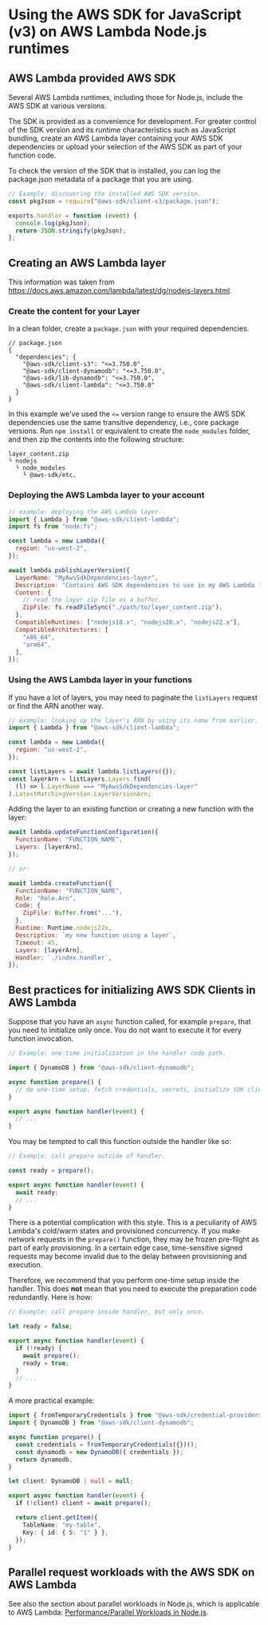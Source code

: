# Using the AWS SDK for JavaScript (v3) on AWS Lambda Node.js runtimes

## AWS Lambda provided AWS SDK

Several AWS Lambda runtimes, including those for Node.js, include the AWS SDK at various versions.

The SDK is provided as a convenience for development. For greater control of the SDK version and its runtime characteristics such as
JavaScript bundling, create an AWS Lambda layer containing your AWS SDK dependencies or
upload your selection of the AWS SDK as part of your function code.

To check the version of the SDK that is installed, you can log the package.json metadata of a package that you are using.

```js
// Example: discovering the installed AWS SDK version.
const pkgJson = require("@aws-sdk/client-s3/package.json");

exports.handler = function (event) {
  console.log(pkgJson);
  return JSON.stringify(pkgJson);
};
```

## Creating an AWS Lambda layer

This information was taken from https://docs.aws.amazon.com/lambda/latest/dg/nodejs-layers.html.

### Create the content for your Layer

In a clean folder, create a `package.json` with your required dependencies.

```json5
// package.json
{
  "dependencies": {
    "@aws-sdk/client-s3": "<=3.750.0",
    "@aws-sdk/client-dynamodb": "<=3.750.0",
    "@aws-sdk/lib-dynamodb": "<=3.750.0",
    "@aws-sdk/client-lambda": "<=3.750.0"
  }
}
```

In this example we've used the `<=` version range to ensure the AWS SDK dependencies use the same transitive dependency, 
i.e., core package versions. Run `npm install` or equivalent to create the `node_modules` folder, and then zip the contents
into the following structure:

```
layer_content.zip
└ nodejs
  └ node_modules
    └ @aws-sdk/etc.
```

### Deploying the AWS Lambda layer to your account

```js
// example: deploying the AWS Lambda layer.
import { Lambda } from "@aws-sdk/client-lambda";
import fs from "node:fs";

const lambda = new Lambda({
  region: "us-west-2",
});

await lambda.publishLayerVersion({
  LayerName: "MyAwsSdkDependencies-layer",
  Description: "Contains AWS SDK dependencies to use in my AWS Lambda functions",
  Content: {
    // read the layer zip file as a buffer.
    ZipFile: fs.readFileSync("./path/to/layer_content.zip"),
  },
  CompatibleRuntimes: ["nodejs18.x", "nodejs20.x", "nodejs22.x"],
  CompatibleArchitectures: [
    "x86_64",
    "arm64",
  ],
});
```

### Using the AWS Lambda layer in your functions

If you have a lot of layers, you may need to paginate the `listLayers` request or
find the ARN another way.

```js
// example: looking up the layer's ARN by using its name from earlier.
import { Lambda } from "@aws-sdk/client-lambda";

const lambda = new Lambda({
  region: "us-west-2",
});

const listLayers = await lambda.listLayers({});
const layerArn = listLayers.Layers.find(
  (l) => l.LayerName === "MyAwsSdkDependencies-layer"
).LatestMatchingVersion.LayerVersionArn;
```

Adding the layer to an existing function or creating a new function with the layer:

```js
await lambda.updateFunctionConfiguration({
  FunctionName: "FUNCTION_NAME",
  Layers: [layerArn],
});

// or:

await lambda.createFunction({
  FunctionName: "FUNCTION_NAME",
  Role: "Role.Arn",
  Code: {
    ZipFile: Buffer.from("..."),
  },
  Runtime: Runtime.nodejs22x,
  Description: `my new function using a layer`,
  Timeout: 45,
  Layers: [layerArn],
  Handler: `./index.handler`,
});
```

## Best practices for initializing AWS SDK Clients in AWS Lambda

Suppose that you have an `async` function called, for example `prepare`, that you need to initialize only once.
You do not want to execute it for every function invocation.

```js
// Example: one-time initialization in the handler code path.

import { DynamoDB } from "@aws-sdk/client-dynamodb";

async function prepare() {
  // do one-time setup, fetch credentials, secrets, initialize SDK clients, etc.
}

export async function handler(event) {
  // ...
}
```

You may be tempted to call this function outside the handler like so:

```js
// Example: call prepare outside of handler.

const ready = prepare();

export async function handler(event) {
  await ready;
  // ...
}
```

There is a potential complication with this style. This is a peculiarity of AWS Lambda's cold/warm states and provisioned concurrency.
If you make network requests in the `prepare()` function, they may be frozen pre-flight as part of early provisioning. In a certain
edge case, time-sensitive signed requests may become invalid due to the delay between provisioning and execution.

Therefore, we recommend that you perform one-time setup inside the handler. This does **not** mean that you need
to execute the preparation code redundantly. Here is how:

```js
// Example: call prepare inside handler, but only once.

let ready = false;

export async function handler(event) {
  if (!ready) {
    await prepare();
    ready = true;
  }
  // ...
}
```

A more practical example:

```ts
import { fromTemporaryCredentials } from "@aws-sdk/credential-providers";
import { DynamoDB } from "@aws-sdk/client-dynamodb";

async function prepare() {
  const credentials = fromTemporaryCredentials({})();
  const dynamodb = new DynamoDB({ credentials });
  return dynamodb;
}

let client: DynamoDB | null = null;

export async function handler(event) {
  if (!client) client = await prepare();

  return client.getItem({
    TableName: "my-table",
    Key: { id: { S: "1" } },
  });
}
```

## Parallel request workloads with the AWS SDK on AWS Lambda

See also the section about parallel workloads in Node.js, which is
applicable to AWS Lambda:
[Performance/Parallel Workloads in Node.js](./performance//parallel-workloads-node-js.md).
